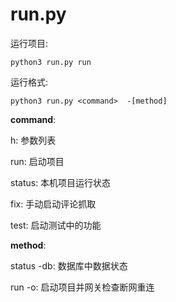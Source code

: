 # run.py

运行项目:

```shell
python3 run.py run
```

运行格式:

```shell
python3 run.py <command>  -[method]
```

**command**:

h: 参数列表

run: 启动项目

status: 本机项目运行状态

fix: 手动启动评论抓取

test: 启动测试中的功能

**method**:

status -db: 数据库中数据状态

run -o: 启动项目并网关检查断网重连